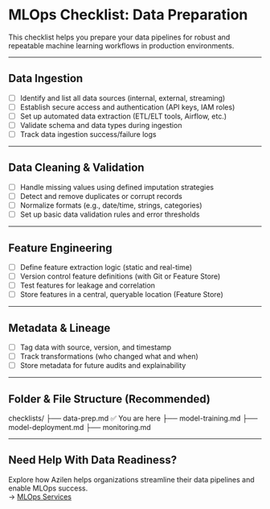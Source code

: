 # MLOps Checklist: Data Preparation

This checklist helps you prepare your data pipelines for robust and repeatable machine learning workflows in production environments.

---

## Data Ingestion

- [ ] Identify and list all data sources (internal, external, streaming)
- [ ] Establish secure access and authentication (API keys, IAM roles)
- [ ] Set up automated data extraction (ETL/ELT tools, Airflow, etc.)
- [ ] Validate schema and data types during ingestion
- [ ] Track data ingestion success/failure logs

---

## Data Cleaning & Validation

- [ ] Handle missing values using defined imputation strategies
- [ ] Detect and remove duplicates or corrupt records
- [ ] Normalize formats (e.g., date/time, strings, categories)
- [ ] Set up basic data validation rules and error thresholds

---

## Feature Engineering

- [ ] Define feature extraction logic (static and real-time)
- [ ] Version control feature definitions (with Git or Feature Store)
- [ ] Test features for leakage and correlation
- [ ] Store features in a central, queryable location (Feature Store)

---

## Metadata & Lineage

- [ ] Tag data with source, version, and timestamp
- [ ] Track transformations (who changed what and when)
- [ ] Store metadata for future audits and explainability

---

## Folder & File Structure (Recommended)

checklists/
├── data-prep.md ✅ You are here
├── model-training.md
├── model-deployment.md
├── monitoring.md

---

## Need Help With Data Readiness?

Explore how Azilen helps organizations streamline their data pipelines and enable MLOps success.  
→ [MLOps Services](https://www.azilen.com/mlops-services/)
